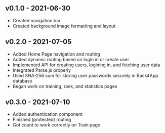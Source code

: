 **v0.1.0 - 2021-06-30**
---
- Created navigation bar 
- Created background image formatting and layout 


**v0.2.0 - 2021-07-05**
---
- Added Home Page navigation and routing 
- Added dynamic routing based on login in or create user 
- Implemented API for creating users, logining in, and fetching user data 
- Integrated Parse.js properly  
- Used SHA-256 sum for storing user passwords securely in Back4App database 
- Began work on training, rank, and statistics pages 


**v0.3.0 - 2021-07-10**
---
- Added authentication component
- Finished (protected) routing
- Got count to work correctly on Train page